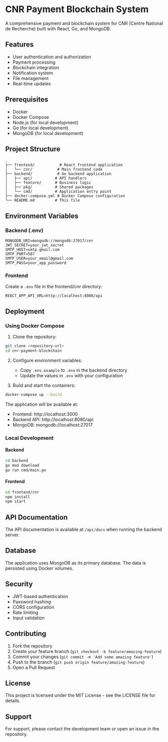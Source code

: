 <!DOCTYPE html>
<html>
<head>

</head>
<body>


# CNR Payment Blockchain System

A comprehensive payment and blockchain system for CNR (Centre National de Recherche) built with React, Go, and MongoDB.

## Features

- User authentication and authorization
- Payment processing
- Blockchain integration
- Notification system
- File management
- Real-time updates

## Prerequisites

- Docker
- Docker Compose
- Node.js (for local development)
- Go (for local development)
- MongoDB (for local development)

## Project Structure

```
.
├── frontend/           # React frontend application
│   └── cnr/           # Main frontend code
├── backend/           # Go backend application
│   ├── api/          # API handlers
│   ├── feature/      # Business logic
│   ├── pkg/          # Shared packages
│   └── cmd/          # Application entry point
├── docker-compose.yml # Docker Compose configuration
└── README.md         # This file
```

## Environment Variables

### Backend (.env)
```
MONGODB_URI=mongodb://mongodb:27017/cnr
JWT_SECRET=your_jwt_secret
SMTP_HOST=smtp.gmail.com
SMTP_PORT=587
SMTP_USER=your_email@gmail.com
SMTP_PASS=your_app_password
```

### Frontend
Create a `.env` file in the frontend/cnr directory:
```
REACT_APP_API_URL=http://localhost:8080/api
```

## Deployment

### Using Docker Compose

1. Clone the repository:
```bash
git clone <repository-url>
cd cnr-payment-blockchain
```

2. Configure environment variables:
   - Copy `.env.example` to `.env` in the backend directory
   - Update the values in `.env` with your configuration

3. Build and start the containers:
```bash
docker-compose up --build
```

The application will be available at:
- Frontend: http://localhost:3000
- Backend API: http://localhost:8080/api
- MongoDB: mongodb://localhost:27017

### Local Development

#### Backend
```bash
cd backend
go mod download
go run cmd/main.go
```

#### Frontend
```bash
cd frontend/cnr
npm install
npm start
```

## API Documentation

The API documentation is available at `/api/docs` when running the backend server.

## Database

The application uses MongoDB as its primary database. The data is persisted using Docker volumes.

## Security

- JWT-based authentication
- Password hashing
- CORS configuration
- Rate limiting
- Input validation

## Contributing

1. Fork the repository
2. Create your feature branch (`git checkout -b feature/amazing-feature`)
3. Commit your changes (`git commit -m 'Add some amazing feature'`)
4. Push to the branch (`git push origin feature/amazing-feature`)
5. Open a Pull Request

## License

This project is licensed under the MIT License - see the LICENSE file for details.

## Support

For support, please contact the development team or open an issue in the repository.

</body>
</html>

